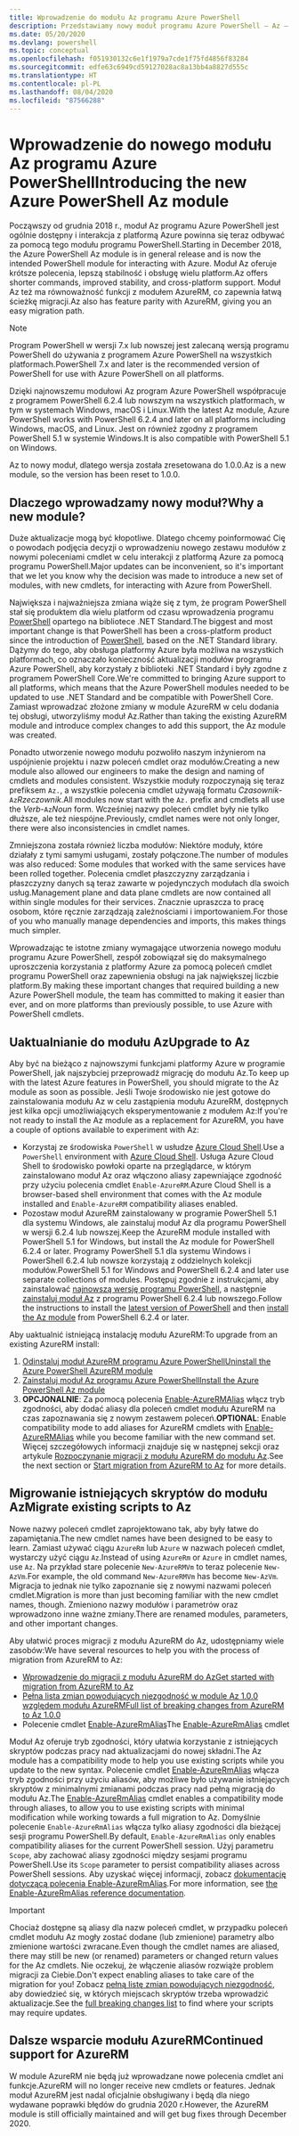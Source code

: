 ```yaml
---
title: Wprowadzenie do modułu Az programu Azure PowerShell
description: Przedstawiamy nowy moduł programu Azure PowerShell — Az — który zastąpi moduł AzureRM.
ms.date: 05/20/2020
ms.devlang: powershell
ms.topic: conceptual
ms.openlocfilehash: f051930132c6e1f1979a7cde1f75fd4856f83284
ms.sourcegitcommit: edfe63c6949cd59127028ac8a13bb4a8827d555c
ms.translationtype: HT
ms.contentlocale: pl-PL
ms.lasthandoff: 08/04/2020
ms.locfileid: "87566288"
---
```

# <a name="introducing-the-new-azure-powershell-az-module"></a><span data-ttu-id="d9eae-103">Wprowadzenie do nowego modułu Az programu Azure PowerShell</span><span class="sxs-lookup"><span data-stu-id="d9eae-103">Introducing the new Azure PowerShell Az module</span></span>

<span data-ttu-id="d9eae-104">Począwszy od grudnia 2018 r., moduł Az programu Azure PowerShell jest ogólnie dostępny i interakcja z platformą Azure powinna się teraz odbywać za pomocą tego modułu programu PowerShell.</span><span class="sxs-lookup"><span data-stu-id="d9eae-104">Starting in December 2018, the Azure PowerShell Az module is in general release and is now the intended PowerShell module for interacting with Azure.</span></span> <span data-ttu-id="d9eae-105">Moduł Az oferuje krótsze polecenia, lepszą stabilność i obsługę wielu platform.</span><span class="sxs-lookup"><span data-stu-id="d9eae-105">Az offers shorter commands, improved stability, and cross-platform support.</span></span> <span data-ttu-id="d9eae-106">Moduł Az też ma równoważność funkcji z modułem AzureRM, co zapewnia łatwą ścieżkę migracji.</span><span class="sxs-lookup"><span data-stu-id="d9eae-106">Az also has feature parity with AzureRM, giving you an easy migration path.</span></span>

> [!NOTE]
> <span data-ttu-id="d9eae-107">Program PowerShell w wersji 7.x lub nowszej jest zalecaną wersją programu PowerShell do używania z programem Azure PowerShell na wszystkich platformach.</span><span class="sxs-lookup"><span data-stu-id="d9eae-107">PowerShell 7.x and later is the recommended version of PowerShell for use with Azure PowerShell on all platforms.</span></span>

<span data-ttu-id="d9eae-108">Dzięki najnowszemu modułowi Az program Azure PowerShell współpracuje z programem PowerShell 6.2.4 lub nowszym na wszystkich platformach, w tym w systemach Windows, macOS i Linux.</span><span class="sxs-lookup"><span data-stu-id="d9eae-108">With the latest Az module, Azure PowerShell works with PowerShell 6.2.4 and later on all platforms including Windows, macOS, and Linux.</span></span> <span data-ttu-id="d9eae-109">Jest on również zgodny z programem PowerShell 5.1 w systemie Windows.</span><span class="sxs-lookup"><span data-stu-id="d9eae-109">It is also compatible with PowerShell 5.1 on Windows.</span></span>

<span data-ttu-id="d9eae-110">Az to nowy moduł, dlatego wersja została zresetowana do 1.0.0.</span><span class="sxs-lookup"><span data-stu-id="d9eae-110">Az is a new module, so the version has been reset to 1.0.0.</span></span>

## <a name="why-a-new-module"></a><span data-ttu-id="d9eae-111">Dlaczego wprowadzamy nowy moduł?</span><span class="sxs-lookup"><span data-stu-id="d9eae-111">Why a new module?</span></span>

<span data-ttu-id="d9eae-112">Duże aktualizacje mogą być kłopotliwe. Dlatego chcemy poinformować Cię o powodach podjęcia decyzji o wprowadzeniu nowego zestawu modułów z nowymi poleceniami cmdlet w celu interakcji z platformą Azure za pomocą programu PowerShell.</span><span class="sxs-lookup"><span data-stu-id="d9eae-112">Major updates can be inconvenient, so it's important that we let you know why the decision was made to introduce a new set of modules, with new cmdlets, for interacting with Azure from PowerShell.</span></span>

<span data-ttu-id="d9eae-113">Największa i najważniejsza zmiana wiąże się z tym, że program PowerShell stał się produktem dla wielu platform od czasu wprowadzenia programu [PowerShell](/powershell/scripting/overview) opartego na bibliotece .NET Standard.</span><span class="sxs-lookup"><span data-stu-id="d9eae-113">The biggest and most important change is that PowerShell has been a cross-platform product since the introduction of [PowerShell](/powershell/scripting/overview), based on the .NET Standard library.</span></span>
<span data-ttu-id="d9eae-114">Dążymy do tego, aby obsługa platformy Azure była możliwa na wszystkich platformach, co oznaczało konieczność aktualizacji modułów programu Azure PowerShell, aby korzystały z biblioteki .NET Standard i były zgodne z programem PowerShell Core.</span><span class="sxs-lookup"><span data-stu-id="d9eae-114">We're committed to bringing Azure support to all platforms, which means that the Azure PowerShell modules needed to be updated to use .NET Standard and be compatible with PowerShell Core.</span></span> <span data-ttu-id="d9eae-115">Zamiast wprowadzać złożone zmiany w module AzureRM w celu dodania tej obsługi, utworzyliśmy moduł Az.</span><span class="sxs-lookup"><span data-stu-id="d9eae-115">Rather than taking the existing AzureRM module and introduce complex changes to add this support, the Az module was created.</span></span>

<span data-ttu-id="d9eae-116">Ponadto utworzenie nowego modułu pozwoliło naszym inżynierom na uspójnienie projektu i nazw poleceń cmdlet oraz modułów.</span><span class="sxs-lookup"><span data-stu-id="d9eae-116">Creating a new module also allowed our engineers to make the design and naming of cmdlets and modules consistent.</span></span> <span data-ttu-id="d9eae-117">Wszystkie moduły rozpoczynają się teraz prefiksem `Az.`, a wszystkie polecenia cmdlet używają formatu _Czasownik_-`Az`_Rzeczownik_.</span><span class="sxs-lookup"><span data-stu-id="d9eae-117">All modules now start with the `Az.` prefix and cmdlets all use the _Verb_-`Az`_Noun_ form.</span></span> <span data-ttu-id="d9eae-118">Wcześniej nazwy poleceń cmdlet były nie tylko dłuższe, ale też niespójne.</span><span class="sxs-lookup"><span data-stu-id="d9eae-118">Previously, cmdlet names were not only longer, there were also inconsistencies in cmdlet names.</span></span>

<span data-ttu-id="d9eae-119">Zmniejszona została również liczba modułów: Niektóre moduły, które działały z tymi samymi usługami, zostały połączone.</span><span class="sxs-lookup"><span data-stu-id="d9eae-119">The number of modules was also reduced: Some modules that worked with the same services have been rolled together.</span></span> <span data-ttu-id="d9eae-120">Polecenia cmdlet płaszczyzny zarządzania i płaszczyzny danych są teraz zawarte w pojedynczych modułach dla swoich usług.</span><span class="sxs-lookup"><span data-stu-id="d9eae-120">Management plane and data plane cmdlets are now contained all within single modules for their services.</span></span> <span data-ttu-id="d9eae-121">Znacznie upraszcza to pracę osobom, które ręcznie zarządzają zależnościami i importowaniem.</span><span class="sxs-lookup"><span data-stu-id="d9eae-121">For those of you who manually manage dependencies and imports, this makes things much simpler.</span></span>

<span data-ttu-id="d9eae-122">Wprowadzając te istotne zmiany wymagające utworzenia nowego modułu programu Azure PowerShell, zespół zobowiązał się do maksymalnego uproszczenia korzystania z platformy Azure za pomocą poleceń cmdlet programu PowerShell oraz zapewnienia obsługi na jak największej liczbie platform.</span><span class="sxs-lookup"><span data-stu-id="d9eae-122">By making these important changes that required building a new Azure PowerShell module, the team has committed to making it easier than ever, and on more platforms than previously possible, to use Azure with PowerShell cmdlets.</span></span>

## <a name="upgrade-to-az"></a><span data-ttu-id="d9eae-123">Uaktualnianie do modułu Az</span><span class="sxs-lookup"><span data-stu-id="d9eae-123">Upgrade to Az</span></span>

<span data-ttu-id="d9eae-124">Aby być na bieżąco z najnowszymi funkcjami platformy Azure w programie PowerShell, jak najszybciej przeprowadź migrację do modułu Az.</span><span class="sxs-lookup"><span data-stu-id="d9eae-124">To keep up with the latest Azure features in PowerShell, you should migrate to the Az module as soon as possible.</span></span> <span data-ttu-id="d9eae-125">Jeśli Twoje środowisko nie jest gotowe do zainstalowania modułu Az w celu zastąpienia modułu AzureRM, dostępnych jest kilka opcji umożliwiających eksperymentowanie z modułem Az:</span><span class="sxs-lookup"><span data-stu-id="d9eae-125">If you're not ready to install the Az module as a replacement for AzureRM, you have a couple of options available to experiment with Az:</span></span>

- <span data-ttu-id="d9eae-126">Korzystaj ze środowiska `PowerShell` w usłudze [Azure Cloud Shell](https://docs.microsoft.com/azure/cloud-shell/overview).</span><span class="sxs-lookup"><span data-stu-id="d9eae-126">Use a `PowerShell` environment with [Azure Cloud Shell](https://docs.microsoft.com/azure/cloud-shell/overview).</span></span> <span data-ttu-id="d9eae-127">Usługa Azure Cloud Shell to środowisko powłoki oparte na przeglądarce, w którym zainstalowano moduł Az oraz włączono aliasy zapewniające zgodność przy użyciu polecenia cmdlet `Enable-AzureRM`.</span><span class="sxs-lookup"><span data-stu-id="d9eae-127">Azure Cloud Shell is a browser-based shell environment that comes with the Az module installed and `Enable-AzureRM` compatibility aliases enabled.</span></span>
- <span data-ttu-id="d9eae-128">Pozostaw moduł AzureRM zainstalowany w programie PowerShell 5.1 dla systemu Windows, ale zainstaluj moduł Az dla programu PowerShell w wersji 6.2.4 lub nowszej.</span><span class="sxs-lookup"><span data-stu-id="d9eae-128">Keep the AzureRM module installed with PowerShell 5.1 for Windows, but install the Az module for PowerShell 6.2.4 or later.</span></span> <span data-ttu-id="d9eae-129">Programy PowerShell 5.1 dla systemu Windows i PowerShell 6.2.4 lub nowsze korzystają z oddzielnych kolekcji modułów.</span><span class="sxs-lookup"><span data-stu-id="d9eae-129">PowerShell 5.1 for Windows and PowerShell 6.2.4 and later use separate collections of modules.</span></span> <span data-ttu-id="d9eae-130">Postępuj zgodnie z instrukcjami, aby zainstalować [najnowszą wersję programu PowerShell](/powershell/scripting/install/installing-powershell), a następnie [zainstaluj moduł Az](install-az-ps.md) z programu PowerShell 6.2.4 lub nowszego.</span><span class="sxs-lookup"><span data-stu-id="d9eae-130">Follow the instructions to install the [latest version of PowerShell](/powershell/scripting/install/installing-powershell) and then [install the Az module](install-az-ps.md) from PowerShell 6.2.4 or later.</span></span>

<span data-ttu-id="d9eae-131">Aby uaktualnić istniejącą instalację modułu AzureRM:</span><span class="sxs-lookup"><span data-stu-id="d9eae-131">To upgrade from an existing AzureRM install:</span></span>

1. [<span data-ttu-id="d9eae-132">Odinstaluj moduł AzureRM programu Azure PowerShell</span><span class="sxs-lookup"><span data-stu-id="d9eae-132">Uninstall the Azure PowerShell AzureRM module</span></span>](/powershell/azure/uninstall-az-ps#uninstall-the-azurerm-module)
2. [<span data-ttu-id="d9eae-133">Zainstaluj moduł Az programu Azure PowerShell</span><span class="sxs-lookup"><span data-stu-id="d9eae-133">Install the Azure PowerShell Az module</span></span>](install-az-ps.md)
3. <span data-ttu-id="d9eae-134">**OPCJONALNIE**: Za pomocą polecenia [Enable-AzureRMAlias](/powershell/module/az.accounts/enable-azurermalias) włącz tryb zgodności, aby dodać aliasy dla poleceń cmdlet modułu AzureRM na czas zapoznawania się z nowym zestawem poleceń.</span><span class="sxs-lookup"><span data-stu-id="d9eae-134">**OPTIONAL**: Enable compatibility mode to add aliases for AzureRM cmdlets with [Enable-AzureRMAlias](/powershell/module/az.accounts/enable-azurermalias) while you become familiar with the new command set.</span></span> <span data-ttu-id="d9eae-135">Więcej szczegółowych informacji znajduje się w następnej sekcji oraz artykule [Rozpoczynanie migracji z modułu AzureRM do modułu Az](migrate-from-azurerm-to-az.md).</span><span class="sxs-lookup"><span data-stu-id="d9eae-135">See the next section or [Start migration from AzureRM to Az](migrate-from-azurerm-to-az.md) for more details.</span></span>

## <a name="migrate-existing-scripts-to-az"></a><span data-ttu-id="d9eae-136">Migrowanie istniejących skryptów do modułu Az</span><span class="sxs-lookup"><span data-stu-id="d9eae-136">Migrate existing scripts to Az</span></span>

<span data-ttu-id="d9eae-137">Nowe nazwy poleceń cmdlet zaprojektowano tak, aby były łatwe do zapamiętania.</span><span class="sxs-lookup"><span data-stu-id="d9eae-137">The new cmdlet names have been designed to be easy to learn.</span></span> <span data-ttu-id="d9eae-138">Zamiast używać ciągu `AzureRm` lub `Azure` w nazwach poleceń cmdlet, wystarczy użyć ciągu `Az`.</span><span class="sxs-lookup"><span data-stu-id="d9eae-138">Instead of using `AzureRm` or `Azure` in cmdlet names, use `Az`.</span></span> <span data-ttu-id="d9eae-139">Na przykład stare polecenie `New-AzureRMVm` to teraz polecenie `New-AzVm`.</span><span class="sxs-lookup"><span data-stu-id="d9eae-139">For example, the old command `New-AzureRMVm` has become `New-AzVm`.</span></span>
<span data-ttu-id="d9eae-140">Migracja to jednak nie tylko zapoznanie się z nowymi nazwami poleceń cmdlet.</span><span class="sxs-lookup"><span data-stu-id="d9eae-140">Migration is more than just becoming familiar with the new cmdlet names, though.</span></span> <span data-ttu-id="d9eae-141">Zmieniono nazwy modułów i parametrów oraz wprowadzono inne ważne zmiany.</span><span class="sxs-lookup"><span data-stu-id="d9eae-141">There are renamed modules, parameters, and other important changes.</span></span>

<span data-ttu-id="d9eae-142">Aby ułatwić proces migracji z modułu AzureRM do Az, udostępniamy wiele zasobów:</span><span class="sxs-lookup"><span data-stu-id="d9eae-142">We have several resources to help you with the process of migration from AzureRM to Az:</span></span>

- [<span data-ttu-id="d9eae-143">Wprowadzenie do migracji z modułu AzureRM do Az</span><span class="sxs-lookup"><span data-stu-id="d9eae-143">Get started with migration from AzureRM to Az</span></span>](migrate-from-azurerm-to-az.md)
- [<span data-ttu-id="d9eae-144">Pełna lista zmian powodujących niezgodność w module Az 1.0.0 względem modułu AzureRM</span><span class="sxs-lookup"><span data-stu-id="d9eae-144">Full list of breaking changes from AzureRM to Az 1.0.0</span></span>](migrate-az-1.0.0.md)
- <span data-ttu-id="d9eae-145">Polecenie cmdlet [Enable-AzureRmAlias](/powershell/module/az.accounts/enable-azurermalias)</span><span class="sxs-lookup"><span data-stu-id="d9eae-145">The [Enable-AzureRmAlias](/powershell/module/az.accounts/enable-azurermalias) cmdlet</span></span>

<span data-ttu-id="d9eae-146">Moduł Az oferuje tryb zgodności, który ułatwia korzystanie z istniejących skryptów podczas pracy nad aktualizacjami do nowej składni.</span><span class="sxs-lookup"><span data-stu-id="d9eae-146">The Az module has a compatibility mode to help you use existing scripts while you update to the new syntax.</span></span> <span data-ttu-id="d9eae-147">Polecenie cmdlet [Enable-AzureRmAlias](/powershell/module/az.accounts/enable-azurermalias) włącza tryb zgodności przy użyciu aliasów, aby możliwe było używanie istniejących skryptów z minimalnymi zmianami podczas pracy nad pełną migracją do modułu Az.</span><span class="sxs-lookup"><span data-stu-id="d9eae-147">The [Enable-AzureRmAlias](/powershell/module/az.accounts/enable-azurermalias) cmdlet enables a compatibility mode through aliases, to allow you to use existing scripts with minimal modification while working towards a full migration to Az.</span></span> <span data-ttu-id="d9eae-148">Domyślnie polecenie `Enable-AzureRmAlias` włącza tylko aliasy zgodności dla bieżącej sesji programu PowerShell.</span><span class="sxs-lookup"><span data-stu-id="d9eae-148">By default, `Enable-AzureRmAlias` only enables compatibility aliases for the current PowerShell session.</span></span> <span data-ttu-id="d9eae-149">Użyj parametru `Scope`, aby zachować aliasy zgodności między sesjami programu PowerShell.</span><span class="sxs-lookup"><span data-stu-id="d9eae-149">Use its `Scope` parameter to persist compatibility aliases across PowerShell sessions.</span></span> <span data-ttu-id="d9eae-150">Aby uzyskać więcej informacji, zobacz [dokumentację dotyczącą polecenia Enable-AzureRmAlias](/powershell/module/az.accounts/enable-azurermalias).</span><span class="sxs-lookup"><span data-stu-id="d9eae-150">For more information, see [the Enable-AzureRmAlias reference documentation](/powershell/module/az.accounts/enable-azurermalias).</span></span>

> [!IMPORTANT]
> <span data-ttu-id="d9eae-151">Chociaż dostępne są aliasy dla nazw poleceń cmdlet, w przypadku poleceń cmdlet modułu Az mogły zostać dodane (lub zmienione) parametry albo zmienione wartości zwracane.</span><span class="sxs-lookup"><span data-stu-id="d9eae-151">Even though the cmdlet names are aliased, there may still be new (or renamed) parameters or changed return values for the Az cmdlets.</span></span> <span data-ttu-id="d9eae-152">Nie oczekuj, że włączenie aliasów rozwiąże problem migracji za Ciebie.</span><span class="sxs-lookup"><span data-stu-id="d9eae-152">Don't expect enabling aliases to take care of the migration for you!</span></span> <span data-ttu-id="d9eae-153">Zobacz [pełną listę zmian powodujących niezgodność](migrate-az-1.0.0.md), aby dowiedzieć się, w których miejscach skryptów trzeba wprowadzić aktualizacje.</span><span class="sxs-lookup"><span data-stu-id="d9eae-153">See the [full breaking changes list](migrate-az-1.0.0.md) to find where your scripts may require updates.</span></span>

## <a name="continued-support-for-azurerm"></a><span data-ttu-id="d9eae-154">Dalsze wsparcie modułu AzureRM</span><span class="sxs-lookup"><span data-stu-id="d9eae-154">Continued support for AzureRM</span></span>

<span data-ttu-id="d9eae-155">W module AzureRM nie będą już wprowadzane nowe polecenia cmdlet ani funkcje.</span><span class="sxs-lookup"><span data-stu-id="d9eae-155">AzureRM will no longer receive new cmdlets or features.</span></span> <span data-ttu-id="d9eae-156">Jednak moduł AzureRM jest nadal oficjalnie obsługiwany i będą dla niego wydawane poprawki błędów do grudnia 2020 r.</span><span class="sxs-lookup"><span data-stu-id="d9eae-156">However, the AzureRM module is still officially maintained and will get bug fixes through December 2020.</span></span>
